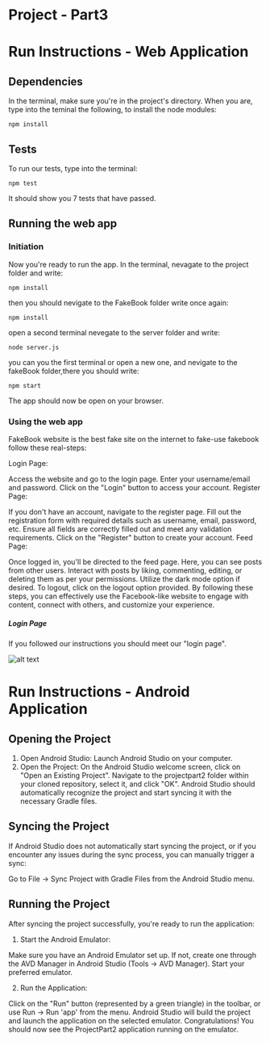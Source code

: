 # Project - Part3
# Run Instructions - Web Application
## Dependencies
In the terminal, make sure you're in the project's directory. When you are, type into the teminal the following, to install the node modules:
```
npm install
```

## Tests
To run our tests, type into the terminal:
```
npm test
```

It should show you 7 tests that have passed.
## Running the web app
### Initiation
Now you're ready to run the app. In the terminal, nevagate to the project folder and write:
```
npm install
```
then you should nevigate to the FakeBook folder write once again:
```
npm install
```
open a second terminal nevegate to the server folder and write:
```
node server.js
```
you can you the first terminal or open a new one, and nevigate to the fakeBook folder,there you should write:

```
npm start
```



The app should now be open on your browser.
### Using the web app
FakeBook website is the best fake site on the internet
to fake-use fakebook follow these real-steps:

Login Page:

Access the website and go to the login page.
Enter your username/email and password.
Click on the "Login" button to access your account.
Register Page:

If you don't have an account, navigate to the register page.
Fill out the registration form with required details such as username, email, password, etc.
Ensure all fields are correctly filled out and meet any validation requirements.
Click on the "Register" button to create your account.
Feed Page:

Once logged in, you'll be directed to the feed page.
Here, you can see posts from other users.
Interact with posts by liking, commenting, editing, or deleting them as per your permissions.
Utilize the dark mode option if desired.
To logout, click on the logout option provided.
By following these steps, you can effectively use the Facebook-like website to engage with content, connect with others, and customize your experience.
##### Login Page
If you followed our instructions you should meet our "login page".

![alt text](https://media.giphy.com/media/v1.Y2lkPTc5MGI3NjExZm5qZWpqZHdoZjUwc256YzVmbmhvYzF3djdnbHdqdmN0d21nY2QyZCZlcD12MV9pbnRlcm5hbF9naWZfYnlfaWQmY3Q9Zw/QDjpIL6oNCVZ4qzGs7/giphy.gif)

# Run Instructions - Android Application
## Opening the Project
1. Open Android Studio: Launch Android Studio on your computer.
2. Open the Project:
On the Android Studio welcome screen, click on "Open an Existing Project".
Navigate to the projectpart2 folder within your cloned repository, select it, and click "OK".
Android Studio should automatically recognize the project and start syncing it with the necessary Gradle files.

## Syncing the Project
If Android Studio does not automatically start syncing the project, or if you encounter any issues during the sync process, you can manually trigger a sync:

Go to File -> Sync Project with Gradle Files from the Android Studio menu.
## Running the Project
After syncing the project successfully, you're ready to run the application:

1. Start the Android Emulator:

Make sure you have an Android Emulator set up. If not, create one through the AVD Manager in Android Studio (Tools -> AVD Manager).
Start your preferred emulator.

2. Run the Application:

Click on the "Run" button (represented by a green triangle) in the toolbar, or use Run -> Run 'app' from the menu.
Android Studio will build the project and launch the application on the selected emulator.
Congratulations! You should now see the ProjectPart2 application running on the emulator.

